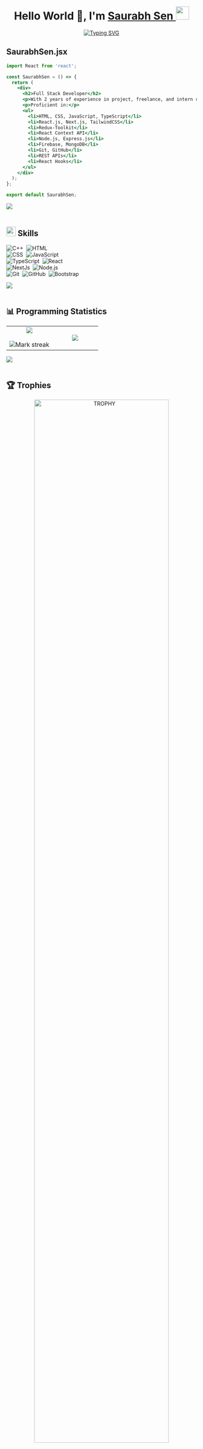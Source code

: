 <!-- name -->
<h1 align="center"><b>Hello World 🚀, I'm <a href="https://saurabhsen.me">Saurabh Sen </a></b><img src="https://media.giphy.com/media/hvRJCLFzcasrR4ia7z/giphy.gif" width="35"></h1>

<!-- animated about -->
<p align="center">
 <a href="https://git.io/typing-svg"><img src="https://readme-typing-svg.demolab.com?font=Fira+Code&pause=500&center=true&width=435&lines=Frontend+Dev+%7C+2%EF%B8%8F%E2%83%A3+yrs+exp.;HTML+CSS+JS+%F0%9F%94%B7TS+React.Js;Next.js+Tailwind+CSS+Node.js+MongoDB" alt="Typing SVG" /></a>
</p>

## SaurabhSen.jsx
```jsx
import React from 'react';

const SaurabhSen = () => {
  return (
    <div>
      <h2>Full Stack Developer</h2>
      <p>With 2 years of experience in project, freelance, and intern roles.</p>
      <p>Proficient in:</p>
      <ul>
        <li>HTML, CSS, JavaScript, TypeScript</li>
        <li>React.js, Next.js, TailwindCSS</li>
        <li>Redux-Toolkit</li>
        <li>React Context API</li>
        <li>Node.js, Express.js</li>
        <li>Firebase, MongoDB</li>
        <li>Git, GitHub</li>
        <li>REST APIs</li>
        <li>React Hooks</li>
      </ul>
    </div>
  );
};

export default SaurabhSen;
```

<!-- skills -->
<img src="https://user-images.githubusercontent.com/73097560/115834477-dbab4500-a447-11eb-908a-139a6edaec5c.gif"><br><br>
## <img src="https://media2.giphy.com/media/QssGEmpkyEOhBCb7e1/giphy.gif?cid=ecf05e47a0n3gi1bfqntqmob8g9aid1oyj2wr3ds3mg700bl&rid=giphy.gif" width ="25"><b> Skills</b>

<!--tech stack icons-->
  ![C++](https://img.shields.io/badge/-C++-05122A?style=flat&logo=C%2B%2B&logoColor=00599C)&nbsp;
  ![HTML](https://img.shields.io/badge/-HTML-05122A?style=flat&logo=HTML5)&nbsp;
  <br/>
  ![CSS](https://img.shields.io/badge/-CSS-05122A?style=flat&logo=CSS3&logoColor=1572B6)&nbsp;
  ![JavaScript](https://img.shields.io/badge/-JavaScript-05122A?style=flat&logo=javascript)&nbsp;
  <br/>
  ![TypeScript](https://img.shields.io/badge/-TypeScript-05122A?style=flat&logo=typescript)&nbsp;
  ![React](https://img.shields.io/badge/-React-05122A?style=flat&logo=react)&nbsp;  
  ![NextJs](https://img.shields.io/badge/Next-20232A?style=flat&logo=next)&nbsp;
  ![Node.js](https://img.shields.io/badge/-Node.js-05122A?style=flat&logo=node.js)&nbsp;
  <br/>
  ![Git](https://img.shields.io/badge/-Git-05122A?style=flat&logo=git)&nbsp;
  ![GitHub](https://img.shields.io/badge/-GitHub-05122A?style=flat&logo=github)&nbsp;
  ![Bootstrap](https://img.shields.io/badge/-Bootstrap-05122A?style=flat&logo=bootstrap&logoColor=563D7C)
  
<!-- github stats -->
<img src="https://user-images.githubusercontent.com/73097560/115834477-dbab4500-a447-11eb-908a-139a6edaec5c.gif"><br><br>
## 📊 Programming Statistics
<p align="center">
  <!--- stats (start) -->
<table align="center">
<tr border="none">
<td width="50%" align="center">
  
  <img align="center" src="https://github-readme-stats.vercel.app/api?username=saurabh-sen&show_icons=true&theme=react&hide_border=true&include_all_commits=true&count_private=true&rank_icon=github&custom_title=Saurabh%27s%20Github%20Stats" />
  <br></br>
  <img  title="🔥 Get streak stats for your profile at git.io/streak-stats" alt="Mark streak" src="https://github-readme-streak-stats.herokuapp.com/?user=saurabh-sen&theme=react&hide_border=false&show_icons=true" /> 
</td>

<td width="50%" align="center">

  <img  align="center"  src="https://github-readme-stats.vercel.app/api/top-langs/?username=saurabh-sen&layout=donut&theme=react"/>
  
  </td>
</tr>
</table>
<!--- stats (end) -->

<!--- trophy (start) -->
<img src="https://user-images.githubusercontent.com/73097560/115834477-dbab4500-a447-11eb-908a-139a6edaec5c.gif"><br><br>
## 🏆 Trophies
<div align=center>
  <a href="https://github.com/ryo-ma/github-profile-trophy" title="Go to Source">
      <img align="center" width=84% src="https://github-profile-trophy.vercel.app/?username=saurabh-sen&theme=onestar&row=1&column=7&margin-h=15&margin-w=5&no-bg=true" alt="TROPHY" />
    </a>
</div>
<!--- trophy (start) -->

</p>        
<!--- stats (end) -->

<!-- Jokes -->
<img src="https://user-images.githubusercontent.com/73097560/115834477-dbab4500-a447-11eb-908a-139a6edaec5c.gif"><br><br>
## 😁 Joke of the day
![Jokes Card](https://readme-jokes.vercel.app/api?theme=react)

<!-- connect with me and visit count -->
<img src="https://user-images.githubusercontent.com/73097560/115834477-dbab4500-a447-11eb-908a-139a6edaec5c.gif"><br><br>
### 🤝🏻 &nbsp;Connect with Me
<p align="center">
  <a href="https://visitcount.itsvg.in">
    <img src="https://visitcount.itsvg.in/api?id=saurabhsen&label=Profile%20Views&color=12&icon=2&pretty=true" />
  </a>
  <a href="https://saurabhsen.me"><img src="https://img.shields.io/badge/-saurabhsen.me-3423A6?style=flat&logo=Google-Chrome&logoColor=white"/></a>
  <a href="https://linkedin.com/in/saurabh-sen-profile"><img src="https://img.shields.io/badge/-Saurabh%20Sen-0077B5?style=flat&logo=Linkedin&logoColor=white"/></a>
  <a href="mailto:sensaurabh1212@gmail.com"><img src="https://img.shields.io/badge/-sensaurabh1212@gmail.com-D14836?style=flat&logo=Gmail&logoColor=white"/></a>
</p>

<!--
**saurabh-sen/saurabh-sen** is a ✨ _special_ ✨ repository because its `README.md` (this file) appears on your GitHub profile.

Here are some ideas to get you started:

- 🔭 I’m currently working on ...
- 🌱 I’m currently learning ...
- 👯 I’m looking to collaborate on ...
- 🤔 I’m looking for help with ...
- 💬 Ask me about ...
- 📫 How to reach me: ...
- 😄 Pronouns: ...
- ⚡ Fun fact: ...
-->
